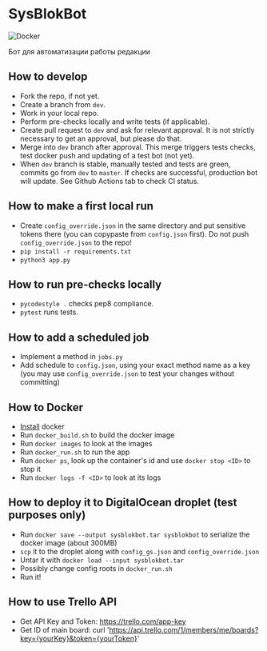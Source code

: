 # SysBlokBot
![Docker](https://github.com/sysblok/SysBlokBot/workflows/Docker/badge.svg)

Бот для автоматизации работы редакции

## How to develop
- Fork the repo, if not yet.
- Create a branch from `dev`.
- Work in your local repo.
- Perform pre-checks locally and write tests (if applicable).
- Create pull request to `dev` and ask for relevant approval. It is not strictly necessary to get an approval, but please do that.
- Merge into `dev` branch after approval. This merge triggers tests checks, test docker push and updating of a test bot (not yet).
- When `dev` branch is stable, manually tested and tests are green, commits go from `dev` to `master`. If checks are successful, production bot will update. See Github Actions tab to check CI status.

## How to make a first local run
- Create `config_override.json` in the same directory and put sensitive tokens there (you can copypaste from `config.json` first). Do not push `config_override.json` to the repo!
- `pip install -r requirements.txt`
- `python3 app.py`

## How to run pre-checks locally
- `pycodestyle .` checks pep8 compliance.
- `pytest` runs tests.

## How to add a scheduled job
- Implement a method in `jobs.py`
- Add schedule to `config.json`, using your exact method name as a key (you may use `config_override.json` to test your changes without committing)

## How to Docker
- [Install](https://docs.docker.com/get-docker/) docker
- Run `docker_build.sh` to build the docker image
- Run `docker images` to look at the images
- Run `docker_run.sh` to run the app
- Run `docker ps`, look up the container's id and use `docker stop <ID>` to stop it
- Run `docker logs -f <ID>` to look at its logs

## How to deploy it to DigitalOcean droplet (test purposes only)
- Run `docker save --output sysblokbot.tar sysblokbot` to serialize the docker image (about 300MB)
- `scp` it to the droplet along with `config_gs.json` and `config_override.json`
- Untar it with `docker load --input sysblokbot.tar`
- Possibly change config roots in `docker_run.sh`
- Run it!

## How to use Trello API
- Get API Key and Token: https://trello.com/app-key
- Get ID of main board: curl 'https://api.trello.com/1/members/me/boards?key={yourKey}&token={yourToken}'
